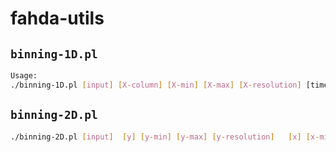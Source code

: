 # fahda-utils

## `binning-1D.pl`

```bash
Usage:
./binning-1D.pl [input] [X-column] [X-min] [X-max] [X-resolution] [time-cutoff(ps)] [output]
```

## `binning-2D.pl`

```bash
./binning-2D.pl [input]  [y] [y-min] [y-max] [y-resolution]   [x] [x-min] [x-max] [x-resolution] [TimeCut] [output]
```